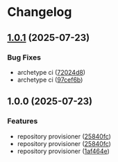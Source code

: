 # Changelog

## [1.0.1](https://github.com/angelvargass/repository-provisioner/compare/v1.0.0...v1.0.1) (2025-07-23)


### Bug Fixes

* archetype ci ([72024d8](https://github.com/angelvargass/repository-provisioner/commit/72024d85c94fe2bb681631d2646c597bcb399321))
* archetype ci ([97cef6b](https://github.com/angelvargass/repository-provisioner/commit/97cef6bc82eb762823415fb32e15e63f9e3c7494))

## 1.0.0 (2025-07-23)


### Features

* repository provisioner ([25840fc](https://github.com/angelvargass/repository-provisioner/commit/25840fcea25030df5d27bf336f70d754e3083ed1))
* repository provisioner ([25840fc](https://github.com/angelvargass/repository-provisioner/commit/25840fcea25030df5d27bf336f70d754e3083ed1))
* repository provisioner ([1af464e](https://github.com/angelvargass/repository-provisioner/commit/1af464e82defebd05417129ce2c3f61f60be3c20))
